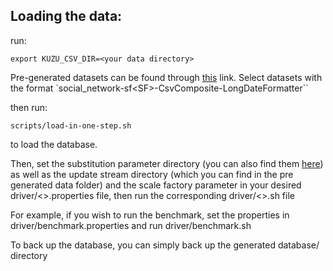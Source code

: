 ## Loading the data:
run:
```
export KUZU_CSV_DIR=<your data directory>
```

Pre-generated datasets can be found through [this](https://ldbcouncil.org/data-sets-surf-repository/snb-interactive-v1-datagen-v100) link. Select datasets with the format `social_network-sf\<SF\>-CsvComposite-LongDateFormatter``

then run:
```
scripts/load-in-one-step.sh
```

to load the database.

Then, set the substitution parameter directory (you can also find them [here](https://ldbcouncil.org/data-sets-surf-repository/snb-interactive-v1-datagen-v100)) as well as the update stream directory (which you can find in the pre generated data folder) and the scale factory parameter in your desired driver/<>.properties file, then run the corresponding driver/<>.sh file

For example, if you wish to run the benchmark, set the properties in driver/benchmark.properties and run driver/benchmark.sh

To back up the database, you can simply back up the generated database/ directory
